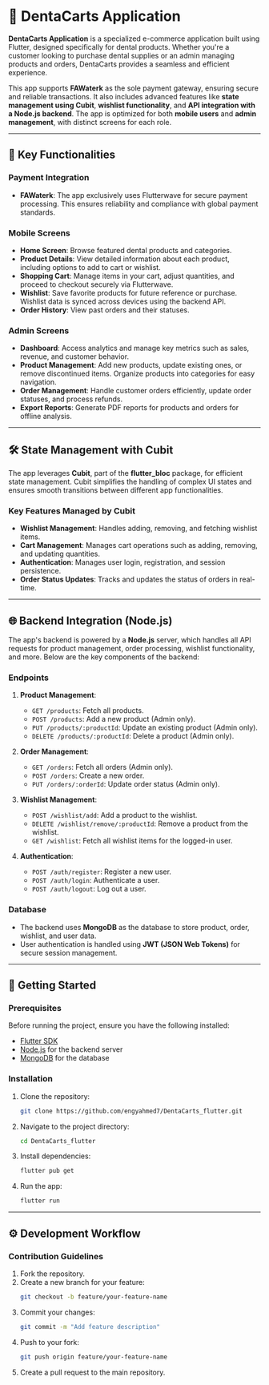 # 🦷 DentaCarts Application

**DentaCarts Application** is a specialized e-commerce application built using Flutter, designed specifically for dental products. Whether you're a customer looking to purchase dental supplies or an admin managing products and orders, DentaCarts provides a seamless and efficient experience.

This app supports **FAWaterk** as the sole payment gateway, ensuring secure and reliable transactions. It also includes advanced features like **state management using Cubit**, **wishlist functionality**, and **API integration with a Node.js backend**. The app is optimized for both **mobile users** and **admin management**, with distinct screens for each role.

---

## 🔧 Key Functionalities

### **Payment Integration**
- **FAWaterk**: The app exclusively uses Flutterwave for secure payment processing. This ensures reliability and compliance with global payment standards.

### **Mobile Screens**
- **Home Screen**: Browse featured dental products and categories.
- **Product Details**: View detailed information about each product, including options to add to cart or wishlist.
- **Shopping Cart**: Manage items in your cart, adjust quantities, and proceed to checkout securely via Flutterwave.
- **Wishlist**: Save favorite products for future reference or purchase. Wishlist data is synced across devices using the backend API.
- **Order History**: View past orders and their statuses.

### **Admin Screens**
- **Dashboard**: Access analytics and manage key metrics such as sales, revenue, and customer behavior.
- **Product Management**: Add new products, update existing ones, or remove discontinued items. Organize products into categories for easy navigation.
- **Order Management**: Handle customer orders efficiently, update order statuses, and process refunds.
- **Export Reports**: Generate PDF reports for products and orders for offline analysis.

---

## 🛠️ State Management with Cubit

The app leverages **Cubit**, part of the **flutter_bloc** package, for efficient state management. Cubit simplifies the handling of complex UI states and ensures smooth transitions between different app functionalities.

### **Key Features Managed by Cubit**
- **Wishlist Management**: Handles adding, removing, and fetching wishlist items.
- **Cart Management**: Manages cart operations such as adding, removing, and updating quantities.
- **Authentication**: Manages user login, registration, and session persistence.
- **Order Status Updates**: Tracks and updates the status of orders in real-time.
---

## 🌐 Backend Integration (Node.js)

The app's backend is powered by a **Node.js** server, which handles all API requests for product management, order processing, wishlist functionality, and more. Below are the key components of the backend:

### **Endpoints**
1. **Product Management**:
   - `GET /products`: Fetch all products.
   - `POST /products`: Add a new product (Admin only).
   - `PUT /products/:productId`: Update an existing product (Admin only).
   - `DELETE /products/:productId`: Delete a product (Admin only).

2. **Order Management**:
   - `GET /orders`: Fetch all orders (Admin only).
   - `POST /orders`: Create a new order.
   - `PUT /orders/:orderId`: Update order status (Admin only).

3. **Wishlist Management**:
   - `POST /wishlist/add`: Add a product to the wishlist.
   - `DELETE /wishlist/remove/:productId`: Remove a product from the wishlist.
   - `GET /wishlist`: Fetch all wishlist items for the logged-in user.

4. **Authentication**:
   - `POST /auth/register`: Register a new user.
   - `POST /auth/login`: Authenticate a user.
   - `POST /auth/logout`: Log out a user.

### **Database**
- The backend uses **MongoDB** as the database to store product, order, wishlist, and user data.
- User authentication is handled using **JWT (JSON Web Tokens)** for secure session management.

---

## 🚀 Getting Started

### Prerequisites
Before running the project, ensure you have the following installed:
- [Flutter SDK](https://flutter.dev/docs/get-started/install)
- [Node.js](https://nodejs.org/) for the backend server
- [MongoDB](https://www.mongodb.com/) for the database

### Installation
1. Clone the repository:
   ```bash
   git clone https://github.com/engyahmed7/DentaCarts_flutter.git
   ```
2. Navigate to the project directory:
   ```bash
   cd DentaCarts_flutter
   ```
3. Install dependencies:
   ```bash
   flutter pub get
   ```
4. Run the app:
   ```bash
   flutter run
   ```

---


## ⚙️ Development Workflow

### Contribution Guidelines
1. Fork the repository.
2. Create a new branch for your feature:
   ```bash
   git checkout -b feature/your-feature-name
   ```
3. Commit your changes:
   ```bash
   git commit -m "Add feature description"
   ```
4. Push to your fork:
   ```bash
   git push origin feature/your-feature-name
   ```
5. Create a pull request to the main repository.

